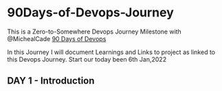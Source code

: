# 90Days-of-Devops-Journey
This is a Zero-to-Somewhere  Devops Journey Milestone with @MichealCade [90 Days of Devops](https://github.com/MichaelCade/90DaysOfDevOps)

In this Journey I will document Learnings and Links to project as linked to this Devops Journey. Start our today been 6th Jan,2022

## DAY 1 - Introduction
